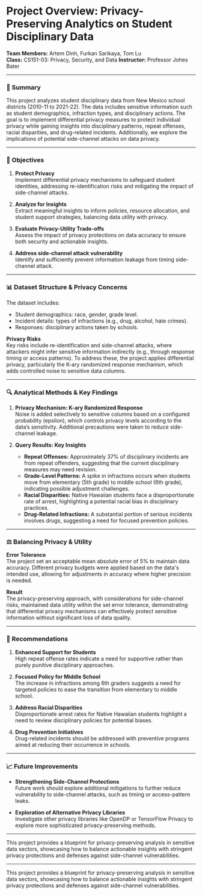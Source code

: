 
# Project Overview: Privacy-Preserving Analytics on Student Disciplinary Data

**Team Members:** Artem Dinh, Furkan Sarikaya, Tom Lu  
**Class:** CS151-03: Privacy, Security, and Data
**Instructor:** Professor Johes Bater

---

### 📄 Summary
This project analyzes student disciplinary data from New Mexico school districts (2010-11 to 2021-22). The data includes sensitive information such as student demographics, infraction types, and disciplinary actions. The goal is to implement differential privacy measures to protect individual privacy while gaining insights into disciplinary patterns, repeat offenses, racial disparities, and drug-related incidents. Additionally, we explore the implications of potential side-channel attacks on data privacy.

---

### 🌟 Objectives
1. **Protect Privacy**  
   Implement differential privacy mechanisms to safeguard student identities, addressing re-identification risks and mitigating the impact of side-channel attacks.
   
2. **Analyze for Insights**  
   Extract meaningful insights to inform policies, resource allocation, and student support strategies, balancing data utility with privacy.
   
3. **Evaluate Privacy-Utility Trade-offs**  
   Assess the impact of privacy protections on data accuracy to ensure both security and actionable insights.

4. **Address side-channel attack vulnerability**  
   Identify and sufficiently prevent information leakage from timing side-channel attack.
---

### 📊 Dataset Structure & Privacy Concerns
The dataset includes:
- Student demographics: race, gender, grade level.
- Incident details: types of infractions (e.g., drug, alcohol, hate crimes).
- Responses: disciplinary actions taken by schools.

**Privacy Risks**  
Key risks include re-identification and side-channel attacks, where attackers might infer sensitive information indirectly (e.g., through response timing or access patterns). To address these, the project applies differential privacy, particularly the K-ary randomized response mechanism, which adds controlled noise to sensitive data columns.

---

### 🔍 Analytical Methods & Key Findings
1. **Privacy Mechanism: K-ary Randomized Response**  
   Noise is added selectively to sensitive columns based on a configured probability (epsilon), which controls privacy levels according to the data’s sensitivity. Additional precautions were taken to reduce side-channel leakage.

2. **Query Results: Key Insights**  
   - **Repeat Offenses:** Approximately 37% of disciplinary incidents are from repeat offenders, suggesting that the current disciplinary measures may need revision.
   - **Grade-Level Patterns:** A spike in infractions occurs when students move from elementary (5th grade) to middle school (6th grade), indicating possible adjustment challenges.
   - **Racial Disparities:** Native Hawaiian students face a disproportionate rate of arrest, highlighting a potential racial bias in disciplinary practices.
   - **Drug-Related Infractions:** A substantial portion of serious incidents involves drugs, suggesting a need for focused prevention policies.

---

### ⚖️ Balancing Privacy & Utility
**Error Tolerance**  
The project set an acceptable mean absolute error of 5% to maintain data accuracy. Different privacy budgets were applied based on the data's intended use, allowing for adjustments in accuracy where higher precision is needed.

**Result**  
The privacy-preserving approach, with considerations for side-channel risks, maintained data utility within the set error tolerance, demonstrating that differential privacy mechanisms can effectively protect sensitive information without significant loss of data quality.

---

### 🔄 Recommendations
1. **Enhanced Support for Students**  
   High repeat offense rates indicate a need for supportive rather than purely punitive disciplinary approaches.

2. **Focused Policy for Middle School**  
   The increase in infractions among 6th graders suggests a need for targeted policies to ease the transition from elementary to middle school.

3. **Address Racial Disparities**  
   Disproportionate arrest rates for Native Hawaiian students highlight a need to review disciplinary policies for potential biases.

4. **Drug Prevention Initiatives**  
   Drug-related incidents should be addressed with preventive programs aimed at reducing their occurrence in schools.

---

### 📈 Future Improvements
- **Strengthening Side-Channel Protections**  
  Future work should explore additional mitigations to further reduce vulnerability to side-channel attacks, such as timing or access-pattern leaks.

- **Exploration of Alternative Privacy Libraries**  
  Investigate other privacy libraries like OpenDP or TensorFlow Privacy to explore more sophisticated privacy-preserving methods.

---

This project provides a blueprint for privacy-preserving analysis in sensitive data sectors, showcasing how to balance actionable insights with stringent privacy protections and defenses against side-channel vulnerabilities.

---

This project provides a blueprint for privacy-preserving analysis in sensitive data sectors, showcasing how to balance actionable insights with stringent privacy protections and defenses against side-channel vulnerabilities.

